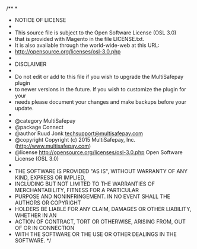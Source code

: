 /**
 *
 * NOTICE OF LICENSE
 *
 * This source file is subject to the Open Software License (OSL 3.0)
 * that is provided with Magento in the file LICENSE.txt.
 * It is also available through the world-wide-web at this URL:
 * http://opensource.org/licenses/osl-3.0.php
 *
 * DISCLAIMER
 *
 * Do not edit or add to this file if you wish to upgrade the MultiSafepay plugin
 * to newer versions in the future. If you wish to customize the plugin for your
 * needs please document your changes and make backups before your update.
 *
 * @category    MultiSafepay
 * @package     Connect
 * @author      Ruud Jonk <techsupport@multisafepay.com>
 * @copyright   Copyright (c) 2015 MultiSafepay, Inc. (http://www.multisafepay.com)
 * @license     http://opensource.org/licenses/osl-3.0.php  Open Software License (OSL 3.0)
 *
 * THE SOFTWARE IS PROVIDED "AS IS", WITHOUT WARRANTY OF ANY KIND, EXPRESS OR IMPLIED,
 * INCLUDING BUT NOT LIMITED TO THE WARRANTIES OF MERCHANTABILITY, FITNESS FOR A PARTICULAR
 * PURPOSE AND NONINFRINGEMENT. IN NO EVENT SHALL THE AUTHORS OR COPYRIGHT
 * HOLDERS BE LIABLE FOR ANY CLAIM, DAMAGES OR OTHER LIABILITY, WHETHER IN AN
 * ACTION OF CONTRACT, TORT OR OTHERWISE, ARISING FROM, OUT OF OR IN CONNECTION
 * WITH THE SOFTWARE OR THE USE OR OTHER DEALINGS IN THE SOFTWARE.
 */
